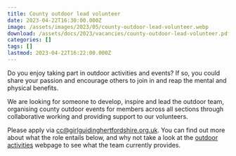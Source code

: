 ```yaml
---
title: County outdoor lead volunteer
date: 2023-04-22T16:30:00.000Z
image: /assets/images/2023/05/county-outdoor-lead-volunteer.webp
download: /assets/docs/2023/vacancies/county-outdoor-lead-volunteer.pdf
categories: []
tags: []
lastmod: 2023-04-22T16:22:00.000Z
---
```

Do you enjoy taking part in outdoor activities and events?  If so, you could share your passion and encourage others to join in and reap the mental and physical benefits.

We are looking for someone to develop, inspire and lead the outdoor team, organising county outdoor events for members across all sections through collaborative working and providing support to our volunteers.

Please apply via <cc@girlguidinghertfordshire.org.uk>.  You can find out more about what the role entails below, and why not take a look at the [outdoor activities](/what-we-do/outdoor/) webpage to see what the team currently provides.
